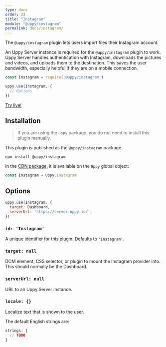 ```yaml
---
type: docs
order: 33
title: "Instagram"
module: "@uppy/instagram"
permalink: docs/instagram/
---
```


The `@uppy/instagram` plugin lets users import files their Instagram account.

An Uppy Server instance is required for the `@uppy/instagram` plugin to work. Uppy Server handles authentication with Instagram, downloads the pictures and videos, and uploads them to the destination. This saves the user bandwidth, especially helpful if they are on a mobile connection.

```js
const Instagram = require('@uppy/instagram')

uppy.use(Instagram, {
  // Options
})
```

[Try live!](/examples/dashboard/)

## Installation

> If you are using the `uppy` package, you do not need to install this plugin manually.

This plugin is published as the `@uppy/instagram` package.

```shell
npm install @uppy/instagram
```

In the [CDN package](/docs/#With-a-script-tag), it is available on the `Uppy` global object:

```js
const Instagram = Uppy.Instagram
```

## Options

```js
uppy.use(Instagram, {
  target: Dashboard,
  serverUrl: 'https://server.uppy.io/',
})
```

### `id: 'Instagram'`

A unique identifier for this plugin. Defaults to `'Instagram'`.

### `target: null`

DOM element, CSS selector, or plugin to mount the Instagram provider into. This should normally be the Dashboard.

### `serverUrl: null`

URL to an Uppy Server instance.

### `locale: {}`

Localize text that is shown to the user.

The default English strings are:

```js
strings: {
  // TODO
}
```
